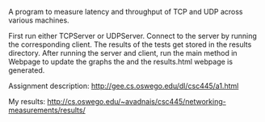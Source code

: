A program to measure latency and throughput of TCP and UDP across various machines.

First run either TCPServer or UDPServer. Connect to the server by running the corresponding client. 
The results of the tests get stored in the results directory. After running the server and client, run the main method in Webpage to update the graphs the and the results.html webpage is generated.

Assignment description: http://gee.cs.oswego.edu/dl/csc445/a1.html

My results: http://cs.oswego.edu/~avadnais/csc445/networking-measurements/results/
